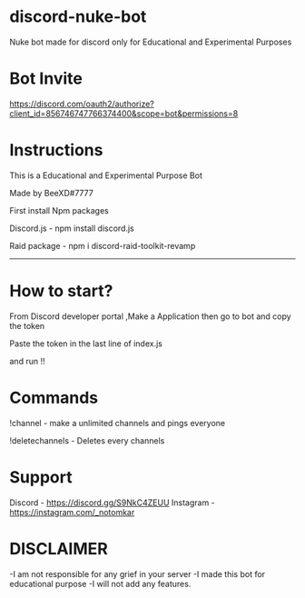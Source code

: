 # discord-nuke-bot
Nuke bot made for discord only for Educational and Experimental Purposes
 
# Bot Invite
 
https://discord.com/oauth2/authorize?client_id=856746747766374400&scope=bot&permissions=8

# Instructions 
This is a Educational and Experimental Purpose Bot


Made by BeeXD#7777


First install Npm packages 

Discord.js - npm install discord.js

Raid package - npm i discord-raid-toolkit-revamp

------------------------------------------------------------
# How to start?

From Discord developer portal ,Make a Application
then go to bot and copy the token

Paste the token in the last line of index.js

and run !!


# Commands
!channel - make a unlimited channels and pings everyone


!deletechannels - Deletes every channels

# Support
Discord - https://discord.gg/S9NkC4ZEUU
Instagram - https://instagram.com/_notomkar



# DISCLAIMER

-I am not responsible for any grief in your server
-I made this bot for educational purpose
-I will not add any features.
